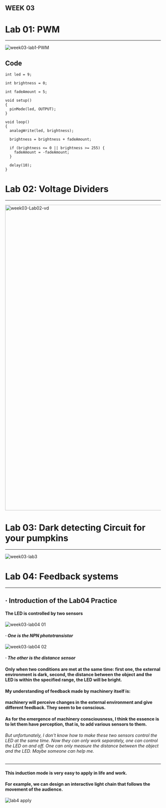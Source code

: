 ## WEEK 03

# Lab 01: PWM
--------

![week03-lab1-PWM](https://user-images.githubusercontent.com/92034503/141824863-32786252-3abd-42a3-9976-cb141f36952b.gif)

## Code


`int led = 9;`

`int brightness = 0;`

`int fadeAmount = 5;`

```
void setup()
{
  pinMode(led, OUTPUT);
}
```
```
void loop()
{
  analogWrite(led, brightness);
  
  brightness = brightness + fadeAmount;
  
  if (brightness <= 0 || brightness >= 255) {
    fadeAmount = -fadeAmount;
  }
  
  delay(10);
}
```

# Lab 02: Voltage Dividers
--------

<img width="990" alt="week03-Lab02-vd" src="https://user-images.githubusercontent.com/92034503/141825659-d7278fbe-013a-4126-8406-de32e4b643bc.png">


# Lab 03: Dark detecting Circuit for your pumpkins
---------

![week03-lab3](https://user-images.githubusercontent.com/92034503/141827023-d596d683-f2dc-416a-b541-eff443d42535.gif)


# Lab 04: Feedback systems
-------

## · Introduction of the Lab04 Practice

#### **The LED is controlled by two sensors**


![week03-lab04 01](https://user-images.githubusercontent.com/92034503/141834029-44061fb6-05d1-46e4-8b43-100a1ed7cc58.gif)
#### *· One is the NPN phototransistor*


![week03-lab04 02](https://user-images.githubusercontent.com/92034503/141834048-4c02f2e2-65ed-40a8-96a5-711a2912b6e8.gif)
#### *· The other is the distance sensor*



#### Only when two conditions are met at the same time: first one, the external environment is dark, second, the distance between the object and the LED is within the specified range, the LED will be bright. 
#### My understanding of feedback made by machinery itself is: 
#### machinery will perceive changes in the external environment and give different feedback. They seem to be conscious. 
#### As for the emergence of machinery consciousness, I think the essence is to let them have perception, that is, to add various sensors to them.


###### But unfortunately, I don't know how to make these two sensors control the LED at the same time. Now they can only work separately, one can control the LED on and off. One can only measure the distance between the object and the LED. Maybe someone can help me.

--------------
#### This induction mode is very easy to apply in life and work. 
#### For example, we can design an interactive light chain that follows the movement of the audience.

![lab4 apply](https://user-images.githubusercontent.com/92034503/141835209-d6fd0c80-28a9-48ab-9e6e-e3a891376aff.gif)







